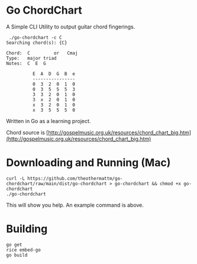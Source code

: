 # Go ChordChart

A Simple CLI Utility to output guitar chord fingerings.

```
 ./go-chordchart -c C
Searching chord(s): {C}

Chord:  C         or   Cmaj
Type:   major triad
Notes:  C  E  G

          E  A  D  G  B  e
          ----------------
          0  3  2  0  1  0
          0  3  5  5  5  3
          3  3  2  0  1  0
          3  x  2  0  1  0
          x  3  2  0  1  0
          x  3  5  5  5  0

```

Written in Go as a learning project.

Chord source is [http://gospelmusic.org.uk/resources/chord_chart_big.htm](http://gospelmusic.org.uk/resources/chord_chart_big.htm)

# Downloading and Running (Mac)

```
curl -L https://github.com/theothermattm/go-chordchart/raw/main/dist/go-chordchart > go-chordchart && chmod +x go-chordchart
./go-chordchart
```

This will show you help. An example command is above.

# Building

```
go get
rice embed-go
go build
```
